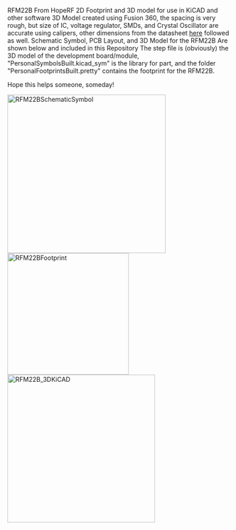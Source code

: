 RFM22B From HopeRF 2D Footprint and 3D model for use in KiCAD and other software 3D Model created using Fusion 360,
the spacing is very rough, but size of IC, voltage regulator, SMDs,
and Crystal Oscillator are accurate using calipers, other dimensions from the datasheet [here](https://www.sparkfun.com/datasheets/Wireless/General/RFM22.PDF) followed as well.
Schematic Symbol, PCB Layout, and 3D Model for the RFM22B Are shown below and included in this Repository 
The step file is (obviously) the 3D model of the development board/module, "PersonalSymbolsBuilt.kicad_sym" is the library for part, and the folder "PersonalFootprintsBuilt.pretty" contains the footprint for the RFM22B.

Hope this helps someone, someday! 

<img width="356" alt="RFM22BSchematicSymbol" src="https://github.com/lolz31415/RFM22BPCB/assets/10748656/1b248e74-f3e4-418a-94ce-89125fb99efa">
<img width="273" alt="RFM22BFootprint" src="https://github.com/lolz31415/RFM22BPCB/assets/10748656/096cf523-e37d-4ba7-9796-1c5b487314d8">
<img width="332" alt="RFM22B_3DKiCAD" src="https://github.com/lolz31415/RFM22BPCB/assets/10748656/e392ceda-ca6b-44fb-9629-ab72fe9b105c">
